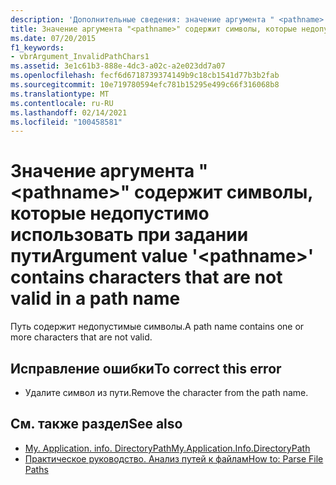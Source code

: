 ```yaml
---
description: 'Дополнительные сведения: значение аргумента " <pathname> " содержит символы, недопустимые в имени пути'
title: Значение аргумента "<pathname>" содержит символы, которые недопустимо использовать при задании пути
ms.date: 07/20/2015
f1_keywords:
- vbrArgument_InvalidPathChars1
ms.assetid: 3e1c61b3-888e-4dc3-a02c-a2e023dd7a07
ms.openlocfilehash: fecf6d6718739374149b9c18cb1541d77b3b2fab
ms.sourcegitcommit: 10e719780594efc781b15295e499c66f316068b8
ms.translationtype: MT
ms.contentlocale: ru-RU
ms.lasthandoff: 02/14/2021
ms.locfileid: "100458581"
---
```

# <a name="argument-value-pathname-contains-characters-that-are-not-valid-in-a-path-name"></a><span data-ttu-id="28c9f-103">Значение аргумента "\<pathname>" содержит символы, которые недопустимо использовать при задании пути</span><span class="sxs-lookup"><span data-stu-id="28c9f-103">Argument value '\<pathname>' contains characters that are not valid in a path name</span></span>

<span data-ttu-id="28c9f-104">Путь содержит недопустимые символы.</span><span class="sxs-lookup"><span data-stu-id="28c9f-104">A path name contains one or more characters that are not valid.</span></span>  
  
## <a name="to-correct-this-error"></a><span data-ttu-id="28c9f-105">Исправление ошибки</span><span class="sxs-lookup"><span data-stu-id="28c9f-105">To correct this error</span></span>  
  
- <span data-ttu-id="28c9f-106">Удалите символ из пути.</span><span class="sxs-lookup"><span data-stu-id="28c9f-106">Remove the character from the path name.</span></span>  
  
## <a name="see-also"></a><span data-ttu-id="28c9f-107">См. также раздел</span><span class="sxs-lookup"><span data-stu-id="28c9f-107">See also</span></span>

- [<span data-ttu-id="28c9f-108">My. Application. info. DirectoryPath</span><span class="sxs-lookup"><span data-stu-id="28c9f-108">My.Application.Info.DirectoryPath</span></span>](xref:Microsoft.VisualBasic.ApplicationServices.AssemblyInfo.DirectoryPath)
- [<span data-ttu-id="28c9f-109">Практическое руководство. Анализ путей к файлам</span><span class="sxs-lookup"><span data-stu-id="28c9f-109">How to: Parse File Paths</span></span>](../developing-apps/programming/drives-directories-files/how-to-parse-file-paths.md)
